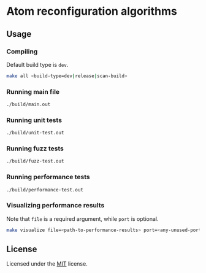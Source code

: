 # Atom reconfiguration algorithms

## Usage

### Compiling
Default build type is `dev`.
```sh
make all <build-type=dev|release|scan-build>
```

### Running main file
```sh
./build/main.out
```

### Running unit tests
```sh
./build/unit-test.out
```

### Running fuzz tests
```sh
./build/fuzz-test.out
```

### Running performance tests
```sh
./build/performance-test.out
```

### Visualizing performance results
Note that `file` is a required argument, while `port` is optional. 
```sh
make visualize file=<path-to-performance-results> port=<any-unused-port>
```

## License
Licensed under the [MIT](./LICENSE) license.
